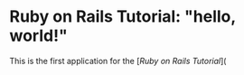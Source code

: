 # Ruby on Rails Tutorial: "hello, world!"

This is the first application for the
[*Ruby on Rails Tutorial*](
